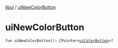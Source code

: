 [libui](README.md) / [uiNewColorButton](ui-new-color-button.md)

# uiNewColorButton

`fun uiNewColorButton(): CPointer<`[`uiColorButton`](ui-color-button.md)`>?`